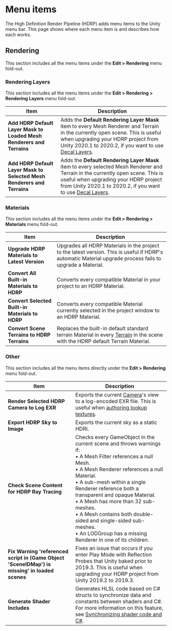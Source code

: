 # Menu items

The High Definition Render Pipeline (HDRP) adds menu items to the Unity menu bar. This page shows where each menu item is and describes how each works.

## Rendering

This section includes all the menu items under the **Edit > Rendering** menu fold-out.

### Rendering Layers

This section includes all the menu items under the **Edit > Rendering > Rendering Layers** menu fold-out.

| **Item**                                                     | **Description**                                              |
| ------------------------------------------------------------ | ------------------------------------------------------------ |
| **Add HDRP Default Layer Mask to Loaded Mesh Renderers and Terrains** | Adds the **Default Rendering Layer Mask** item to every Mesh Renderer and Terrain in the currently open scene. This is useful when upgrading your HDRP project from Unity 2020.1 to 2020.2, if you want to use [Decal Layers](Decal.md#decal-layers). |
| **Add HDRP Default Layer Mask to Selected Mesh Renderers and Terrains** | Adds the **Default Rendering Layer Mask** item to every selected Mesh Renderer and Terrain in the currently open scene. This is useful when upgrading your HDRP project from Unity 2020.1 to 2020.2, if you want to use [Decal Layers](Decal.md#decal-layers). |



### Materials

This section includes all the menu items under the **Edit > Rendering > Materials** menu fold-out.

| **Item**                                        | **Description**                                              |
| ----------------------------------------------- | ------------------------------------------------------------ |
| **Upgrade HDRP Materials to Latest Version**    | Upgrades all HDRP Materials in the project to the latest version. This is useful if HDRP's automatic Material upgrade process fails to upgrade a Material. |
| **Convert All Built-in Materials to HDRP**      | Converts every compatible Material in your project to an HDRP Material. |
| **Convert Selected Built-in Materials to HDRP** | Converts every compatible Material currently selected in the project window to an HDRP Material. |
| **Convert Scene Terrains to HDRP Terrains**     | Replaces the built-in default standard terrain Material in every [Terrain](https://docs.unity3d.com/Manual/script-Terrain.html) in the scene with the HDRP default Terrain Material. |

### Other

This section includes all the menu items directly under the **Edit > Rendering** menu fold-out.

| **Item**                                                     | **Description**                                              |
| ------------------------------------------------------------ | ------------------------------------------------------------ |
| **Render Selected HDRP Camera to Log EXR**                   | Exports the current [Camera](HDRP-Camera.md)'s view to a log-encoded EXR file. This is useful when [authoring lookup textures](Authoring-LUTs.md). |
| **Export HDRP Sky to Image**                                 | Exports the current sky as a static HDRI.                    |
| **Check Scene Content for HDRP Ray Tracing**                 | Checks every GameObject in the current scene and throws warnings if:<br/>&#8226; A Mesh Filter references a null Mesh.<br/>&#8226; A Mesh Renderer references a null Material.<br/>&#8226; A sub-mesh within a single Renderer reference both a transparent and opaque Material.<br/>&#8226; A Mesh has more than 32 sub-meshes.<br/>&#8226; A Mesh contains both double-sided and single-sided sub-meshes.<br/>&#8226; An LODGroup has a missing Renderer in one of its children. |
| **Fix Warning 'referenced script in (Game Object 'SceneIDMap') is missing' in loaded scenes** | Fixes an issue that occurs if you enter Play Mode with Reflection Probes that Unity baked prior to 2019.3. This is useful when upgrading your HDRP project from Unity 2019.2 to 2019.3. |
| **Generate Shader Includes**                                 | Generates HLSL code based on C# structs to synchronize data and constants between shaders and C#. For more information on this feature, see [Synchronizing shader code and C#](https://docs.unity3d.com/Packages/com.unity.render-pipelines.core@latest?subfolder=/manual/generating-shader-includes.html). |
